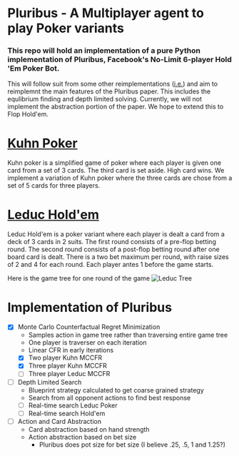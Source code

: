 # Pluribus - A Multiplayer agent to play Poker variants
### This repo will hold an implementation of a pure Python implementation of Pluribus, Facebook's No-Limit 6-player Hold 'Em Poker Bot.


This will follow suit from some other reimplementations ([i.e.](https://github.com/karpathy/micrograd)) and aim to reimplemnt the main features of the Pluribus paper. This includes the equlibrium finding and depth limited solving. Currently, we will not implement the abstraction portion of the paper. We hope to extend this to Flop Hold'em. 


[Kuhn Poker](https://en.wikipedia.org/wiki/Kuhn_poker) 
===
Kuhn poker is a simplified game of poker where each player is given one card from a set of 3 cards. The third card is set aside. High card wins. We implement a variation of Kuhn poker where the three cards are chose from a set of 5 cards for three players. 

[Leduc Hold'em](http://poker.cs.ualberta.ca/publications/UAI05.pdf)
===
Leduc Hold'em is a poker variant where each player is dealt a card from a deck of 3 cards in 2 suits. The first round consists of a pre-flop betting round. The second round consists of a post-flop betting round after one board card is dealt. There is a two bet maximum per round, with raise sizes of 2 and 4 for each round. Each player antes 1 before the game starts.

Here is the game tree for one round of the game
![Leduc Tree](resources/images/leduc_tree.png "Leduc Hold'em One Round Tree")


Implementation of Pluribus
===================================
- [X] Monte Carlo Counterfactual Regret Minimization
    * Samples action in game tree rather than traversing entire game tree
    * One player is traverser on each iteration
    * Linear CFR in early iterations
    - [x] Two player Kuhn MCCFR
    - [x] Three player Kuhn MCCFR
    - [ ] Three player Leduc MCCFR

- [ ] Depth Limited Search
    * Blueprint strategy calculated to get coarse grained strategy
    * Search from all opponent actions to find best response
    - [ ] Real-time search Leduc Poker
    - [ ] Real-time search Hold'em

- [ ] Action and Card Abstraction
    * Card abstraction based on hand strength
    * Action abstraction based on bet size
        * Pluribus does pot size for bet size (I believe .25, .5, 1 and 1.25?)
 

